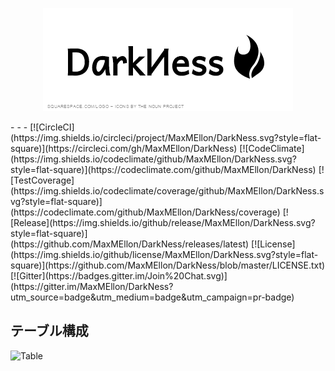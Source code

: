 <p align="center">
  <img src="./public/logo.png">
</p>
- - -
[![CircleCI](https://img.shields.io/circleci/project/MaxMEllon/DarkNess.svg?style=flat-square)](https://circleci.com/gh/MaxMEllon/DarkNess)
[![CodeClimate](https://img.shields.io/codeclimate/github/MaxMEllon/DarkNess.svg?style=flat-square)](https://codeclimate.com/github/MaxMEllon/DarkNess)
[![TestCoverage](https://img.shields.io/codeclimate/coverage/github/MaxMEllon/DarkNess.svg?style=flat-square)](https://codeclimate.com/github/MaxMEllon/DarkNess/coverage)
[![Release](https://img.shields.io/github/release/MaxMEllon/DarkNess.svg?style=flat-square)](https://github.com/MaxMEllon/DarkNess/releases/latest)
[![License](https://img.shields.io/github/license/MaxMEllon/DarkNess.svg?style=flat-square)](https://github.com/MaxMEllon/DarkNess/blob/master/LICENSE.txt)
[![Gitter](https://badges.gitter.im/Join%20Chat.svg)](https://gitter.im/MaxMEllon/DarkNess?utm_source=badge&utm_medium=badge&utm_campaign=pr-badge)

## テーブル構成
![Table](http://plantuml.com:80/plantuml/png/PO-n3i8m34JtV8ML4Qa3QpS6TXRcAhHMQobDeiG5gOX_nxWI17MnuikxizrxLmfS2sPu6W0QMg30yiBPaM-XSAOmIf-4UyGyVAMNCRsQptSChEv5OhfVH70pxl6JlospuYZ62cTYZzN4bLAN74_xYCiKEMh4t_-d7N6B4rQFiaSBJMx07kosgD5QoxgGqLhBEkGD)


